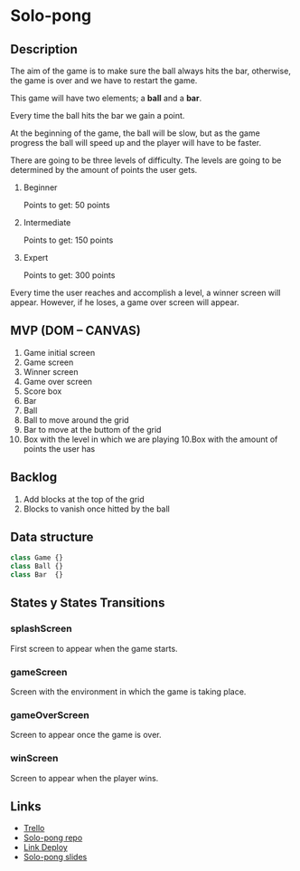 # Solo-pong

## Description
The aim of the game is to make sure the ball always hits the bar, otherwise, the game is over and we have to restart the game. 

This game will have two elements; a **ball** and a **bar**.

Every time the ball hits the bar we gain a point.

At the beginning of the game, the ball will be slow, but as the game progress the ball will speed up and the player will have to be faster.

There are going to be three levels of difficulty. The levels are going to be determined by the amount of points the user gets.

1. Beginner

   Points to get: 50 points

2. Intermediate

   Points to get: 150 points

3. Expert

   Points to get: 300 points

Every time the user reaches and accomplish a level, a winner screen will appear. However, if he loses, a game over screen will appear.

## MVP (DOM – CANVAS)
1. Game initial screen
2. Game screen
3. Winner screen
3. Game over screen
4. Score box
5. Bar
6. Ball
7. Ball to move around the grid
8. Bar to move at the buttom of the grid
9. Box with the level in which we are playing
10.Box with the amount of points the user has

## Backlog
1. Add blocks at the top of the grid
2. Blocks to vanish once hitted by the ball

## Data structure

```javascript
class Game {}
class Ball {}
class Bar  {}
```
## States y States Transitions

### splashScreen
First screen to appear when the game starts.

### gameScreen
Screen with the environment in which the game is taking place.

### gameOverScreen
Screen to appear once the game is over.

### winScreen
Screen to appear when the player wins.

## Links

* [Trello](https://trello.com/b/2ND8YanY/shot-pong)
* [Solo-pong repo](https://github.com/IONDO/Game-project)
* [Link Deploy](https://iondo.github.io/Game-project/)
* [Solo-pong slides](https://slides.com/inesdelcarmenondobaka)
